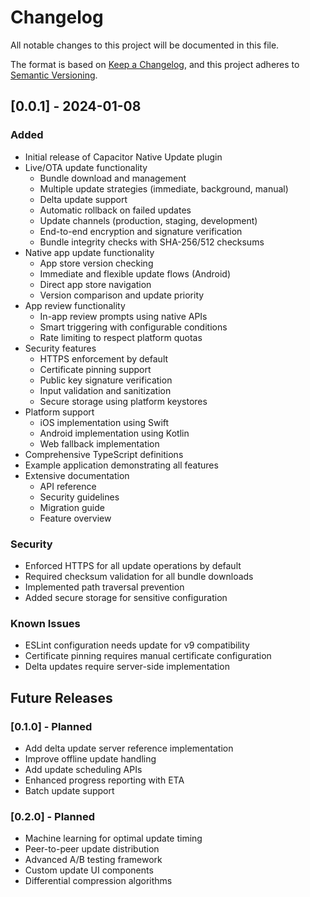 # Changelog

All notable changes to this project will be documented in this file.

The format is based on [Keep a Changelog](https://keepachangelog.com/en/1.0.0/),
and this project adheres to [Semantic Versioning](https://semver.org/spec/v2.0.0.html).

## [0.0.1] - 2024-01-08

### Added
- Initial release of Capacitor Native Update plugin
- Live/OTA update functionality
  - Bundle download and management
  - Multiple update strategies (immediate, background, manual)
  - Delta update support
  - Automatic rollback on failed updates
  - Update channels (production, staging, development)
  - End-to-end encryption and signature verification
  - Bundle integrity checks with SHA-256/512 checksums
- Native app update functionality
  - App store version checking
  - Immediate and flexible update flows (Android)
  - Direct app store navigation
  - Version comparison and update priority
- App review functionality
  - In-app review prompts using native APIs
  - Smart triggering with configurable conditions
  - Rate limiting to respect platform quotas
- Security features
  - HTTPS enforcement by default
  - Certificate pinning support
  - Public key signature verification
  - Input validation and sanitization
  - Secure storage using platform keystores
- Platform support
  - iOS implementation using Swift
  - Android implementation using Kotlin
  - Web fallback implementation
- Comprehensive TypeScript definitions
- Example application demonstrating all features
- Extensive documentation
  - API reference
  - Security guidelines
  - Migration guide
  - Feature overview

### Security
- Enforced HTTPS for all update operations by default
- Required checksum validation for all bundle downloads
- Implemented path traversal prevention
- Added secure storage for sensitive configuration

### Known Issues
- ESLint configuration needs update for v9 compatibility
- Certificate pinning requires manual certificate configuration
- Delta updates require server-side implementation

## Future Releases

### [0.1.0] - Planned
- Add delta update server reference implementation
- Improve offline update handling
- Add update scheduling APIs
- Enhanced progress reporting with ETA
- Batch update support

### [0.2.0] - Planned
- Machine learning for optimal update timing
- Peer-to-peer update distribution
- Advanced A/B testing framework
- Custom update UI components
- Differential compression algorithms